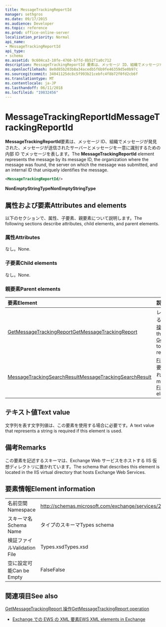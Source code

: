 ```yaml
---
title: MessageTrackingReportId
manager: sethgros
ms.date: 09/17/2015
ms.audience: Developer
ms.topic: reference
ms.prod: office-online-server
localization_priority: Normal
api_name:
- MessageTrackingReportId
api_type:
- schema
ms.assetid: 9c604ca3-10fe-4760-b7fd-8b52f1a0c712
description: MessageTrackingReportId 要素は、メッセージ ID、組織でメッセージが発見された、メッセージが送信されたサーバーとメッセージを一意に識別するための内部 ID でメッセージを表します。
ms.openlocfilehash: 8e0d85b203b8a34acedb5f6b9fe46359d5e0b97c
ms.sourcegitcommit: 34041125dc8c5f993b21cebfc4f8b72f0fd2cb6f
ms.translationtype: MT
ms.contentlocale: ja-JP
ms.lasthandoff: 06/11/2018
ms.locfileid: "19832456"
---
```

# <a name="messagetrackingreportid"></a><span data-ttu-id="df102-103">MessageTrackingReportId</span><span class="sxs-lookup"><span data-stu-id="df102-103">MessageTrackingReportId</span></span>

<span data-ttu-id="df102-104">**MessageTrackingReportId**要素は、メッセージ ID、組織でメッセージが発見された、メッセージが送信されたサーバーとメッセージを一意に識別するための内部 ID でメッセージを表します。</span><span class="sxs-lookup"><span data-stu-id="df102-104">The **MessageTrackingReportId** element represents the message by its message ID, the organization where the message was found, the server on which the message was submitted, and an internal ID that uniquely identifies the message.</span></span> 
  
```XML
<MessageTrackingReportId/>
```

 <span data-ttu-id="df102-105">**NonEmptyStringType**</span><span class="sxs-lookup"><span data-stu-id="df102-105">**NonEmptyStringType**</span></span>
## <a name="attributes-and-elements"></a><span data-ttu-id="df102-106">属性および要素</span><span class="sxs-lookup"><span data-stu-id="df102-106">Attributes and elements</span></span>

<span data-ttu-id="df102-107">以下のセクションで、属性、子要素、親要素について説明します。</span><span class="sxs-lookup"><span data-stu-id="df102-107">The following sections describe attributes, child elements, and parent elements.</span></span>
  
### <a name="attributes"></a><span data-ttu-id="df102-108">属性</span><span class="sxs-lookup"><span data-stu-id="df102-108">Attributes</span></span>

<span data-ttu-id="df102-109">なし。</span><span class="sxs-lookup"><span data-stu-id="df102-109">None.</span></span>
  
### <a name="child-elements"></a><span data-ttu-id="df102-110">子要素</span><span class="sxs-lookup"><span data-stu-id="df102-110">Child elements</span></span>

<span data-ttu-id="df102-111">なし。</span><span class="sxs-lookup"><span data-stu-id="df102-111">None.</span></span>
  
### <a name="parent-elements"></a><span data-ttu-id="df102-112">親要素</span><span class="sxs-lookup"><span data-stu-id="df102-112">Parent elements</span></span>

|<span data-ttu-id="df102-113">**要素**</span><span class="sxs-lookup"><span data-stu-id="df102-113">**Element**</span></span>|<span data-ttu-id="df102-114">**説明**</span><span class="sxs-lookup"><span data-stu-id="df102-114">**Description**</span></span>|
|:-----|:-----|
|[<span data-ttu-id="df102-115">GetMessageTrackingReport</span><span class="sxs-lookup"><span data-stu-id="df102-115">GetMessageTrackingReport</span></span>](getmessagetrackingreport.md) <br/> |<span data-ttu-id="df102-116">レポートを指定した ID の追跡を取得するために[GetMessageTrackingReport 操作](getmessagetrackingreport-operation.md)の要求が含まれています</span><span class="sxs-lookup"><span data-stu-id="df102-116">Contains the request for the [GetMessageTrackingReport operation](getmessagetrackingreport-operation.md) to retrieve the full message tracking report for the specified ID.</span></span>  <br/> |
|[<span data-ttu-id="df102-117">MessageTrackingSearchResult</span><span class="sxs-lookup"><span data-stu-id="df102-117">MessageTrackingSearchResult</span></span>](messagetrackingsearchresult.md) <br/> |<span data-ttu-id="df102-118">[FindMessageTrackingReportResponse](findmessagetrackingreportresponse.md)要素の 1 つのメッセージの結果が含まれています。</span><span class="sxs-lookup"><span data-stu-id="df102-118">Contains a single message result for a [FindMessageTrackingReportResponse](findmessagetrackingreportresponse.md) element.</span></span>  <br/> |
   
## <a name="text-value"></a><span data-ttu-id="df102-119">テキスト値</span><span class="sxs-lookup"><span data-stu-id="df102-119">Text value</span></span>

<span data-ttu-id="df102-120">文字列を表す文字列値は、この要素を使用する場合に必要です。</span><span class="sxs-lookup"><span data-stu-id="df102-120">A text value that represents a string is required if this element is used.</span></span>
  
## <a name="remarks"></a><span data-ttu-id="df102-121">備考</span><span class="sxs-lookup"><span data-stu-id="df102-121">Remarks</span></span>

<span data-ttu-id="df102-122">この要素を記述するスキーマは、Exchange Web サービスをホストする IIS 仮想ディレクトリに置かれています。</span><span class="sxs-lookup"><span data-stu-id="df102-122">The schema that describes this element is located in the IIS virtual directory that hosts Exchange Web Services.</span></span>
  
## <a name="element-information"></a><span data-ttu-id="df102-123">要素情報</span><span class="sxs-lookup"><span data-stu-id="df102-123">Element information</span></span>

|||
|:-----|:-----|
|<span data-ttu-id="df102-124">名前空間</span><span class="sxs-lookup"><span data-stu-id="df102-124">Namespace</span></span>  <br/> |http://schemas.microsoft.com/exchange/services/2006/types  <br/> |
|<span data-ttu-id="df102-125">スキーマ名</span><span class="sxs-lookup"><span data-stu-id="df102-125">Schema Name</span></span>  <br/> |<span data-ttu-id="df102-126">タイプのスキーマ</span><span class="sxs-lookup"><span data-stu-id="df102-126">Types schema</span></span>  <br/> |
|<span data-ttu-id="df102-127">検証ファイル</span><span class="sxs-lookup"><span data-stu-id="df102-127">Validation File</span></span>  <br/> |<span data-ttu-id="df102-128">Types.xsd</span><span class="sxs-lookup"><span data-stu-id="df102-128">Types.xsd</span></span>  <br/> |
|<span data-ttu-id="df102-129">空に設定可能</span><span class="sxs-lookup"><span data-stu-id="df102-129">Can be Empty</span></span>  <br/> |<span data-ttu-id="df102-130">False</span><span class="sxs-lookup"><span data-stu-id="df102-130">False</span></span>  <br/> |
   
## <a name="see-also"></a><span data-ttu-id="df102-131">関連項目</span><span class="sxs-lookup"><span data-stu-id="df102-131">See also</span></span>



[<span data-ttu-id="df102-132">GetMessageTrackingReport 操作</span><span class="sxs-lookup"><span data-stu-id="df102-132">GetMessageTrackingReport operation</span></span>](getmessagetrackingreport-operation.md)


- [<span data-ttu-id="df102-133">Exchange での EWS の XML 要素</span><span class="sxs-lookup"><span data-stu-id="df102-133">EWS XML elements in Exchange</span></span>](ews-xml-elements-in-exchange.md)


